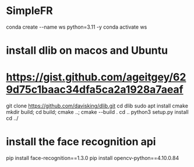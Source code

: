 # SimpleFR

conda create --name ws python=3.11 -y
conda activate ws

# install dlib on macos and Ubuntu
# https://gist.github.com/ageitgey/629d75c1baac34dfa5ca2a1928a7aeaf
git clone https://github.com/davisking/dlib.git
cd dlib
sudo apt  install cmake
mkdir build; cd build; cmake ..; cmake --build .
cd ..
python3 setup.py install
cd ../

# install the face recognition api
pip install face-recognition==1.3.0
pip install opencv-python==4.10.0.84
